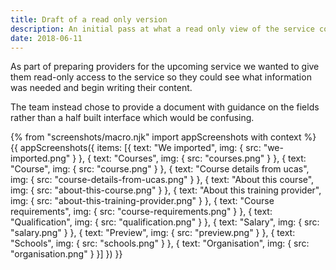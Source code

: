 ```yaml
---
title: Draft of a read only version
description: An initial pass at what a read only view of the service could have looked like.
date: 2018-06-11
---
```


As part of preparing providers for the upcoming service we wanted to give them read-only access to the service so they could see what information was needed and begin writing their content.

The team instead chose to provide a document with guidance on the fields rather than a half built interface which would be confusing.

{% from "screenshots/macro.njk" import appScreenshots with context %}
{{ appScreenshots({
  items: [{
    text: "We imported",
    img: { src: "we-imported.png" }
  }, {
    text: "Courses",
    img: { src: "courses.png" }
  }, {
    text: "Course",
    img: { src: "course.png" }
  }, {
    text: "Course details from ucas",
    img: { src: "course-details-from-ucas.png" }
  }, {
    text: "About this course",
    img: { src: "about-this-course.png" }
  }, {
    text: "About this training provider",
    img: { src: "about-this-training-provider.png" }
  }, {
    text: "Course requirements",
    img: { src: "course-requirements.png" }
  }, {
    text: "Qualification",
    img: { src: "qualification.png" }
  }, {
    text: "Salary",
    img: { src: "salary.png" }
  }, {
    text: "Preview",
    img: { src: "preview.png" }
  }, {
    text: "Schools",
    img: { src: "schools.png" }
  }, {
    text: "Organisation",
    img: { src: "organisation.png" }
  }]
}) }}
